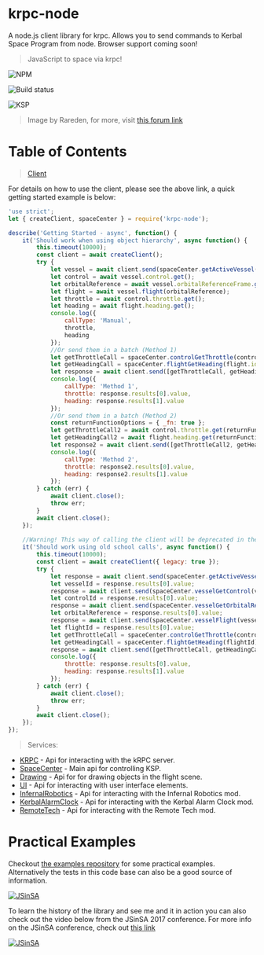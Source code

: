 # krpc-node

A node.js client library for krpc. Allows you to send commands to Kerbal Space Program from node. Browser support coming soon!

> JavaScript to space via krpc!

![NPM](https://nodei.co/npm/krpc-node.png)

![Build status](https://travis-ci.org/eXigentCoder/krpc-node.svg?branch=master)

![KSP](http://i.imgur.com/2ZqcbIF.jpg)

> Image by Rareden, for more, visit [this forum link](https://forum.kerbalspaceprogram.com/index.php?/topic/23233-raredens-projects/)

# Table of Contents

> [Client](https://github.com/eXigentCoder/krpc-node/blob/master/documentation/client.md)

For details on how to use the client, please see the above link, a quick getting started example is below: 

```javascript
'use strict';
let { createClient, spaceCenter } = require('krpc-node');

describe('Getting Started - async', function() {
    it('Should work when using object hierarchy', async function() {
        this.timeout(10000);
        const client = await createClient();
        try {
            let vessel = await client.send(spaceCenter.getActiveVessel());
            let control = await vessel.control.get();
            let orbitalReference = await vessel.orbitalReferenceFrame.get();
            let flight = await vessel.flight(orbitalReference);
            let throttle = await control.throttle.get();
            let heading = await flight.heading.get();
            console.log({
                callType: 'Manual',
                throttle,
                heading
            });
            //Or send them in a batch (Method 1)
            let getThrottleCall = spaceCenter.controlGetThrottle(control.id);
            let getHeadingCall = spaceCenter.flightGetHeading(flight.id);
            let response = await client.send([getThrottleCall, getHeadingCall]);
            console.log({
                callType: 'Method 1',
                throttle: response.results[0].value,
                heading: response.results[1].value
            });
            //Or send them in a batch (Method 2)
            const returnFunctionOptions = { _fn: true };
            let getThrottleCall2 = await control.throttle.get(returnFunctionOptions);
            let getHeadingCall2 = await flight.heading.get(returnFunctionOptions);
            let response2 = await client.send([getThrottleCall2, getHeadingCall2]);
            console.log({
                callType: 'Method 2',
                throttle: response2.results[0].value,
                heading: response2.results[1].value
            });
        } catch (err) {
            await client.close();
            throw err;
        }
        await client.close();
    });
    
    //Warning! This way of calling the client will be deprecated in the next version:
    it('Should work using old school calls', async function() {
        this.timeout(10000);
        const client = await createClient({ legacy: true });
        try {
            let response = await client.send(spaceCenter.getActiveVessel());
            let vesselId = response.results[0].value;
            response = await client.send(spaceCenter.vesselGetControl(vesselId));
            let controlId = response.results[0].value;
            response = await client.send(spaceCenter.vesselGetOrbitalReferenceFrame(vesselId));
            let orbitalReference = response.results[0].value;
            response = await client.send(spaceCenter.vesselFlight(vesselId, orbitalReference));
            let flightId = response.results[0].value;
            let getThrottleCall = spaceCenter.controlGetThrottle(controlId);
            let getHeadingCall = spaceCenter.flightGetHeading(flightId);
            response = await client.send([getThrottleCall, getHeadingCall]);
            console.log({
                throttle: response.results[0].value,
                heading: response.results[1].value
            });
        } catch (err) {
            await client.close();
            throw err;
        }
        await client.close();
    });
});
``` 
> Services:

-   [KRPC](https://github.com/eXigentCoder/krpc-node/blob/master/documentation/krpc.md) - Api for interacting with the kRPC server.
-   [SpaceCenter](https://github.com/eXigentCoder/krpc-node/blob/master/documentation/space-center.md) - Main api for controlling KSP.
-   [Drawing](https://github.com/eXigentCoder/krpc-node/blob/master/documentation/drawing.md) - Api for for drawing objects in the flight scene.
-   [UI](https://github.com/eXigentCoder/krpc-node/blob/master/documentation/ui.md) - Api for interacting with user interface elements.
-   [InfernalRobotics](https://github.com/eXigentCoder/krpc-node/blob/master/documentation/infernal-robotics.md) - Api for interacting with the Infernal Robotics mod.
-   [KerbalAlarmClock](https://github.com/eXigentCoder/krpc-node/blob/master/documentation/kerbal-alarm-clock.md) - Api for interacting with the Kerbal Alarm Clock mod.
-   [RemoteTech](https://github.com/eXigentCoder/krpc-node/blob/master/documentation/remote-tech.md) - Api for interacting with the Remote Tech mod.


# Practical Examples

Checkout [the examples repository](https://github.com/eXigentCoder/krpc-node-examples) for some practical examples. Alternatively the tests in this code base can also be a good source of information.

[![JSinSA](http://www.jsinsa.com/img/logo-small.png)](http://www.jsinsa.com/)

To learn the history of the library and see me and it in action you can also check out the video below from the JSinSA 2017 conference. For more info on the JSinSA conference, check out [this link](http://www.jsinsa.com/)

[![JSinSA](https://raw.githubusercontent.com/eXigentCoder/krpc-node/master/images/wires.jpg)](https://www.youtube.com/watch?v=q-uYOhIYWo0&t=205s)

 
